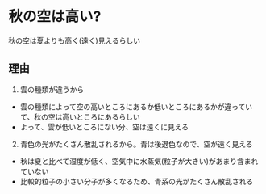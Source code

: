 # 秋の空は高い?

秋の空は夏よりも高く(遠く)見えるらしい

## 理由

1. 雲の種類が違うから

  - 雲の種類によって空の高いところにあるか低いところにあるかが違っていて、秋の空は高いところにあるらしい
  - よって、雲が低いところにない分、空は遠くに見える

2. 青色の光がたくさん散乱されるから。青は後退色なので、空が遠く見える

  - 秋は夏と比べて湿度が低く、空気中に水蒸気(粒子が大きい)があまり含まれていない
  - 比較的粒子の小さい分子が多くなるため、青系の光がたくさん散乱される
  
